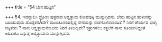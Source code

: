+++
title = "54 ಜೇನ ಹುಟ್ಟಿನ"

+++
54. ಇದನ್ನಾಲಿಸಿ ದ್ರೋಣ ಪುತ್ರನಾದ ಅಶ್ವತ್ಥಾಮ ಕೋಪವುಕ್ಕಿ ಮುನ್ನುಗ್ಗಿದನು. ಜೇನು ಹುಟ್ಟಿನ ಹುಳುವನ್ನು ಬಡಿಯುವುದು  ದೊಡ್ಡತನÀವೇ?  ಮುಂಚೂಣಿಯಲ್ಲಿದ್ದ ಸೇನೆಯನ್ನು ನಾಶಗೊಳಿಸಲಾಯಿತೆ ? ನಿನಗೆ ಶೌರ್ಯದ ಭಾಗ್ಯ ದಕ್ಕಿತೇನು ? ನಾನು ಅಶ್ವತ್ಥಾಮನೆಂಬುದು ನಿನಗೆ ತಿಳಿದಿಲ್ಲವೇ?  ಶತ್ರುಗಳೆಂಬ ಕತ್ತಲೆಗೆ ನಾನು ಸೂರ್ಯನಿದ್ದಂತೆ ಅರಿತುಕೊ ಎನ್ನುತ್ತ ಅಶ್ವತ್ಥಾಮನು ಮುನ್ನುಗ್ಗಿದನು.